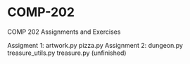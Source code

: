 # COMP-202
COMP 202 Assignments and Exercises

Assigment 1: 
  artwork.py
  pizza.py
Assignment 2: 
  dungeon.py
  treasure_utils.py 
  treasure.py (unfinished)
